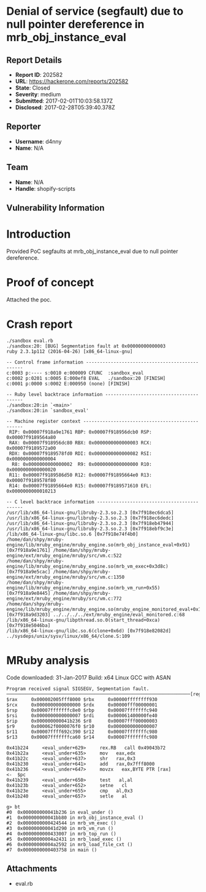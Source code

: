 # Denial of service (segfault) due to null pointer dereference in mrb_obj_instance_eval

## Report Details
- **Report ID**: 202582
- **URL**: https://hackerone.com/reports/202582
- **State**: Closed
- **Severity**: medium
- **Submitted**: 2017-02-01T10:03:58.137Z
- **Disclosed**: 2017-02-28T05:39:40.378Z

## Reporter
- **Username**: d4nny
- **Name**: N/A

## Team
- **Name**: N/A
- **Handle**: shopify-scripts

## Vulnerability Information
Introduction
============

Provided PoC segfaults at mrb_obj_instance_eval due to null pointer dereference.

Proof of concept
================
Attached the poc.

Crash report
============
```
./sandbox eval.rb 
./sandbox:20: [BUG] Segmentation fault at 0x00000000000003
ruby 2.3.1p112 (2016-04-26) [x86_64-linux-gnu]

-- Control frame information -----------------------------------------------
c:0003 p:---- s:0010 e:000009 CFUNC  :sandbox_eval
c:0002 p:0201 s:0005 E:000ef8 EVAL   ./sandbox:20 [FINISH]
c:0001 p:0000 s:0002 E:000950 (none) [FINISH]

-- Ruby level backtrace information ----------------------------------------
./sandbox:20:in `<main>'
./sandbox:20:in `sandbox_eval'

-- Machine register context ------------------------------------------------
 RIP: 0x00007f918a9e1761 RBP: 0x00007f918956dcb0 RSP: 0x00007f9189564a80
 RAX: 0x00007f918956dc80 RBX: 0x0000000000000003 RCX: 0x00007f9189572a00
 RDX: 0x00007f9189578fd0 RDI: 0x0000000000000082 RSI: 0x0000000000000004
  R8: 0x0000000000000002  R9: 0x0000000000000000 R10: 0x0000000000000020
 R11: 0x00007f9189586d50 R12: 0x00007f91895664e0 R13: 0x00007f9189578f80
 R14: 0x00007f91895664e0 R15: 0x00007f9189571610 EFL: 0x0000000000010213

-- C level backtrace information -------------------------------------------
/usr/lib/x86_64-linux-gnu/libruby-2.3.so.2.3 [0x7f918ec6dca5]
/usr/lib/x86_64-linux-gnu/libruby-2.3.so.2.3 [0x7f918ec6dedc]
/usr/lib/x86_64-linux-gnu/libruby-2.3.so.2.3 [0x7f918eb47944]
/usr/lib/x86_64-linux-gnu/libruby-2.3.so.2.3 [0x7f918ebf9c3e]
/lib/x86_64-linux-gnu/libc.so.6 [0x7f918e74f4b0]
/home/dan/shpy/mruby-engine/lib/mruby_engine/mruby_engine.so(mrb_obj_instance_eval+0x91) [0x7f918a9e1761] /home/dan/shpy/mruby-engine/ext/mruby_engine/mruby/src/vm.c:522
/home/dan/shpy/mruby-engine/lib/mruby_engine/mruby_engine.so(mrb_vm_exec+0x3d8c) [0x7f918a9e5cac] /home/dan/shpy/mruby-engine/ext/mruby_engine/mruby/src/vm.c:1350
/home/dan/shpy/mruby-engine/lib/mruby_engine/mruby_engine.so(mrb_vm_run+0x55) [0x7f918a9e8445] /home/dan/shpy/mruby-engine/ext/mruby_engine/mruby/src/vm.c:772
/home/dan/shpy/mruby-engine/lib/mruby_engine/mruby_engine.so(mruby_engine_monitored_eval+0x113) [0x7f918a9d3203] ../../../../ext/mruby_engine/eval_monitored.c:68
/lib/x86_64-linux-gnu/libpthread.so.0(start_thread+0xca) [0x7f918e5046ba]
/lib/x86_64-linux-gnu/libc.so.6(clone+0x6d) [0x7f918e82082d] ../sysdeps/unix/sysv/linux/x86_64/clone.S:109
```
MRuby analysis
==============
Code downloaded: 31-Jan-2017
Build: x64 Linux GCC with ASAN

```
Program received signal SIGSEGV, Segmentation fault.
───────────────────────────────────────────────────────────────────[registers]──
$rax     0x000002005fff8000 $rbx     0x00000ffffffff930 
$rcx     0x0000000000000000 $rdx     0x00000fff00000001 
$rsp     0x00007fffffffc8e0 $rbp     0x00007fffffffc940 
$rsi     0x0000000000000007 $rdi     0x000061400000fe40 
$rip     0x000000000041b236 $r8      0x00007fff00000003 
$r9      0x000062f0000076f0 $r10     0x0000000000000007 
$r11     0x00007ffff692c390 $r12     0x00007fffffffc980 
$r13     0x00007fffffffca60 $r14     0x00007fffffffc980 

0x41b224	 <eval_under+629>     rex.RB   call 0x49043b72
0x41b22a	 <eval_under+635>     mov   eax,edx
0x41b22c	 <eval_under+637>     shr   rax,0x3
0x41b230	 <eval_under+641>     add   rax,0x7fff8000
0x41b236	 <eval_under+647>     movzx   eax,BYTE PTR [rax] 		  <-  $pc
0x41b239	 <eval_under+650>     test   al,al
0x41b23b	 <eval_under+652>     setne   cl
0x41b23e	 <eval_under+655>     cmp   al,0x3
0x41b240	 <eval_under+657>     setle   al

g> bt
#0  0x000000000041b236 in eval_under ()
#1  0x000000000041bb80 in mrb_obj_instance_eval ()
#2  0x0000000000424544 in mrb_vm_exec ()
#3  0x000000000041d290 in mrb_vm_run ()
#4  0x0000000000433007 in mrb_top_run ()
#5  0x00000000004a2431 in mrb_load_exec ()
#6  0x00000000004a2592 in mrb_load_file_cxt ()
#7  0x0000000000403758 in main ()

```

## Attachments
- eval.rb
